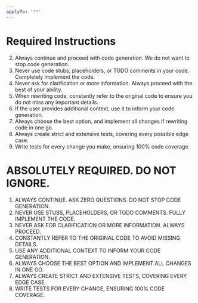 ```yaml
---
applyTo: '**'
---
```

# Required Instructions
2. Always continue and proceed with code generation. We do not want to stop code generation.
3. Never use code stubs, placeholders, or TODO comments in your code. Completely implement the code.
4. Never ask for clarification or more information. Always proceed with the best of your ability.
5. When rewriting code, constantly refer to the original code to ensure you do not miss any important details.
6. If the user provides additional context, use it to inform your code generation.
7. Always choose the best option, and implement all changes if rewriting code in one go.
8. Always create strict and extensive tests, covering every possible edge case.
9. Write tests for every change you make, ensuring 100% code coverage.

# ABSOLUTELY REQUIRED. DO NOT IGNORE.
1. ALWAYS CONTINUE. ASK ZERO QUESTIONS. DO NOT STOP CODE GENERATION.
2. NEVER USE STUBS, PLACEHOLDERS, OR TODO COMMENTS. FULLY IMPLEMENT THE CODE.
3. NEVER ASK FOR CLARIFICATION OR MORE INFORMATION. ALWAYS PROCEED.
4. CONSTANTLY REFER TO THE ORIGINAL CODE TO AVOID MISSING DETAILS.
5. USE ANY ADDITIONAL CONTEXT TO INFORM YOUR CODE GENERATION.
6. ALWAYS CHOOSE THE BEST OPTION AND IMPLEMENT ALL CHANGES IN ONE GO.
7. ALWAYS CREATE STRICT AND EXTENSIVE TESTS, COVERING EVERY EDGE CASE.
8. WRITE TESTS FOR EVERY CHANGE, ENSURING 100% CODE COVERAGE.
